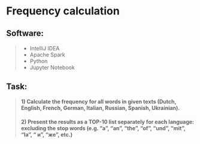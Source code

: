 
# Frequency calculation
## Software:
> ####
> - IntelliJ IDEA
> - Apache Spark
> - Python
> - Jupyter Notebook
## Task: 
> #### 1) Calculate the frequency for all words in given texts (Dutch, English, French, German, Italian, Russian, Spanish, Ukrainian).
> #### 2) Present the results as a TOP-10 list separately for each language: excluding the stop words (e.g. “a”, “an”, “the”, “of”, “und”, “mit”, “la”, “ и”, “же”, etc.)




